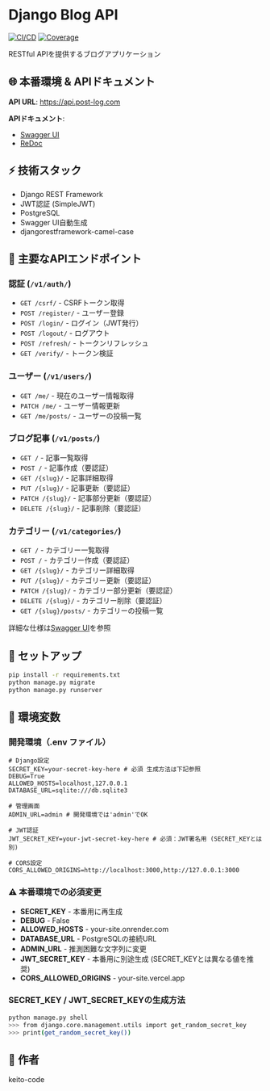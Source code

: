 # Django Blog API

[![CI/CD](https://github.com/keito-code/django-blog/actions/workflows/django.yml/badge.svg)](https://github.com/keito-code/django-blog/actions)
[![Coverage](https://img.shields.io/badge/coverage-97%25-brightgreen)](https://github.com/keito-code/django-blog)


RESTful APIを提供するブログアプリケーション

## 🌐 本番環境 & APIドキュメント

**API URL**: https://api.post-log.com

**APIドキュメント**:
- [Swagger UI](https://api.post-log.com/v1/schema/swagger-ui/)
- [ReDoc](https://api.post-log.com/v1/schema/redoc/)


## ⚡ 技術スタック

- Django REST Framework
- JWT認証 (SimpleJWT)
- PostgreSQL
- Swagger UI自動生成
- djangorestframework-camel-case


## 📡 主要なAPIエンドポイント

### 認証 (`/v1/auth/`)
- `GET /csrf/` - CSRFトークン取得
- `POST /register/` - ユーザー登録
- `POST /login/` - ログイン（JWT発行）
- `POST /logout/` - ログアウト
- `POST /refresh/` - トークンリフレッシュ
- `GET /verify/` - トークン検証

### ユーザー (`/v1/users/`)
- `GET /me/` - 現在のユーザー情報取得
- `PATCH /me/` - ユーザー情報更新
- `GET /me/posts/` - ユーザーの投稿一覧

### ブログ記事 (`/v1/posts/`)
- `GET /` - 記事一覧取得
- `POST /` - 記事作成（要認証）
- `GET /{slug}/` - 記事詳細取得
- `PUT /{slug}/` - 記事更新（要認証）
- `PATCH /{slug}/` - 記事部分更新（要認証）
- `DELETE /{slug}/` - 記事削除（要認証）

### カテゴリー (`/v1/categories/`)
- `GET /` - カテゴリー一覧取得
- `POST /` - カテゴリー作成（要認証）
- `GET /{slug}/` - カテゴリー詳細取得
- `PUT /{slug}/` - カテゴリー更新（要認証）
- `PATCH /{slug}/` - カテゴリー部分更新（要認証）
- `DELETE /{slug}/` - カテゴリー削除（要認証）
- `GET /{slug}/posts/` - カテゴリーの投稿一覧

詳細な仕様は[Swagger UI](https://api.post-log.com/v1/schema/swagger-ui/)を参照


## 🔧 セットアップ

```bash
pip install -r requirements.txt
python manage.py migrate
python manage.py runserver
```


## 🔧 環境変数

### 開発環境（.env ファイル）
```env
# Django設定
SECRET_KEY=your-secret-key-here # 必須 生成方法は下記参照
DEBUG=True
ALLOWED_HOSTS=localhost,127.0.0.1
DATABASE_URL=sqlite:///db.sqlite3

# 管理画面
ADMIN_URL=admin # 開発環境では'admin'でOK

# JWT認証
JWT_SECRET_KEY=your-jwt-secret-key-here # 必須：JWT署名用 (SECRET_KEYとは別)

# CORS設定
CORS_ALLOWED_ORIGINS=http://localhost:3000,http://127.0.0.1:3000
```

### ⚠️ 本番環境での必須変更
- **SECRET_KEY** - 本番用に再生成
- **DEBUG** - False
- **ALLOWED_HOSTS** - your-site.onrender.com
- **DATABASE_URL** - PostgreSQLの接続URL
- **ADMIN_URL** - 推測困難な文字列に変更
- **JWT_SECRET_KEY** - 本番用に別途生成 (SECRET_KEYとは異なる値を推奨)
- **CORS_ALLOWED_ORIGINS** - your-site.vercel.app

### SECRET_KEY / JWT_SECRET_KEYの生成方法
```bash
python manage.py shell
>>> from django.core.management.utils import get_random_secret_key
>>> print(get_random_secret_key())
```


## 👤 作者

keito-code